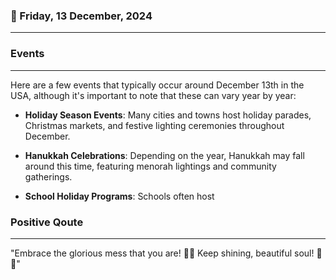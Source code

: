 ### 📅 Friday, 13 December, 2024
------
### Events
------
Here are a few events that typically occur around December 13th in the USA, although it's important to note that these can vary year by year:

- **Holiday Season Events**: Many cities and towns host holiday parades, Christmas markets, and festive lighting ceremonies throughout December.
  
- **Hanukkah Celebrations**: Depending on the year, Hanukkah may fall around this time, featuring menorah lightings and community gatherings.
  
- **School Holiday Programs**: Schools often host
### Positive Qoute
------
"Embrace the glorious mess that you are! 🌟✨ Keep shining, beautiful soul! 💖😊"
